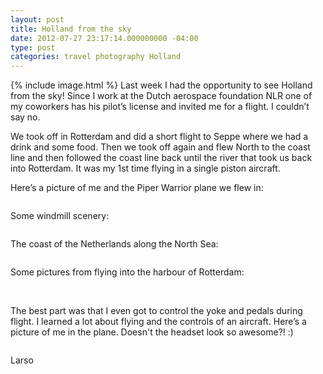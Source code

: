 ```yaml
---
layout: post
title: Holland from the sky
date: 2012-07-27 23:17:14.000000000 -04:00
type: post
categories: travel photography Holland
---
```

{% include image.html %}
Last week I had the opportunity to see Holland from the sky! Since I work at the Dutch aerospace foundation NLR one of my coworkers has his pilot’s license and invited me for a flight. I couldn’t say no.

We took off in Rotterdam and did a short flight to Seppe where we had a drink and some food. Then we took off again and flew North to the coast line and then followed the coast line back until the river that took us back into Rotterdam. It was my 1st time flying in a single piston aircraft.

Here’s a picture of me and the Piper Warrior plane we flew in:

<img class="aligncenter size-full" title="" src="{{ site.baseurl }}/assets/2012/larso-holland-from-the-sky- (1).jpg" alt=""/>

Some windmill scenery:

<img class="aligncenter size-full" title="" src="{{ site.baseurl }}/assets/2012/larso-holland-from-the-sky- (2).jpg" alt=""/>

The coast of the Netherlands along the North Sea:

<img class="aligncenter size-full" title="" src="{{ site.baseurl }}/assets/2012/larso-holland-from-the-sky- (3).jpg" alt=""/>

Some pictures from flying into the harbour of Rotterdam:

<img class="aligncenter size-full" title="" src="{{ site.baseurl }}/assets/2012/larso-holland-from-the-sky- (4).jpg" alt=""/>

<img class="aligncenter size-full" title="" src="{{ site.baseurl }}/assets/2012/larso-holland-from-the-sky- (5).jpg" alt=""/>

The best part was that I even got to control the yoke and pedals during flight. I learned a lot about flying and the controls of an aircraft. Here’s a picture of me in the plane. Doesn't the headset look so awesome?! :)

<img class="aligncenter size-full" title="" src="{{ site.baseurl }}/assets/2012/larso-holland-from-the-sky- (6).jpg" alt=""/>

Larso
